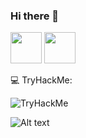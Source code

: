 ### Hi there 👋

  <a href="https://www.instagram.com/drahemqlf"><img src="https://www.freepnglogos.com/uploads/logo-ig-png/logo-ig-instagram-new-logo-vector-download-13.png" width="50" height="50"/></a>
  <a href="https://www.twitter.com/ActeDeBarbarie"><img src="https://img.freepik.com/vecteurs-libre/nouveau-logo-twitter-2023-x-fond-blanc-vecteur_1017-45422.jpg?w=740&t=st=1704960856~exp=1704961456~hmac=dc966b29312c718b22c6cb06afcf8d8ad5f930b0a7f7c9723322240b7e553ccf" width="50" height="50"/></a>
  
💻 TryHackMe:
<HTML> 
  <img src="https://tryhackme-badges.s3.amazonaws.com/Jordaah.png" alt="TryHackMe">
</HTML>

![Alt text](https://spotify-recently-played-readme.vercel.app/api?user=31tyz6y357cpsagk7pir4b4jiowa)
